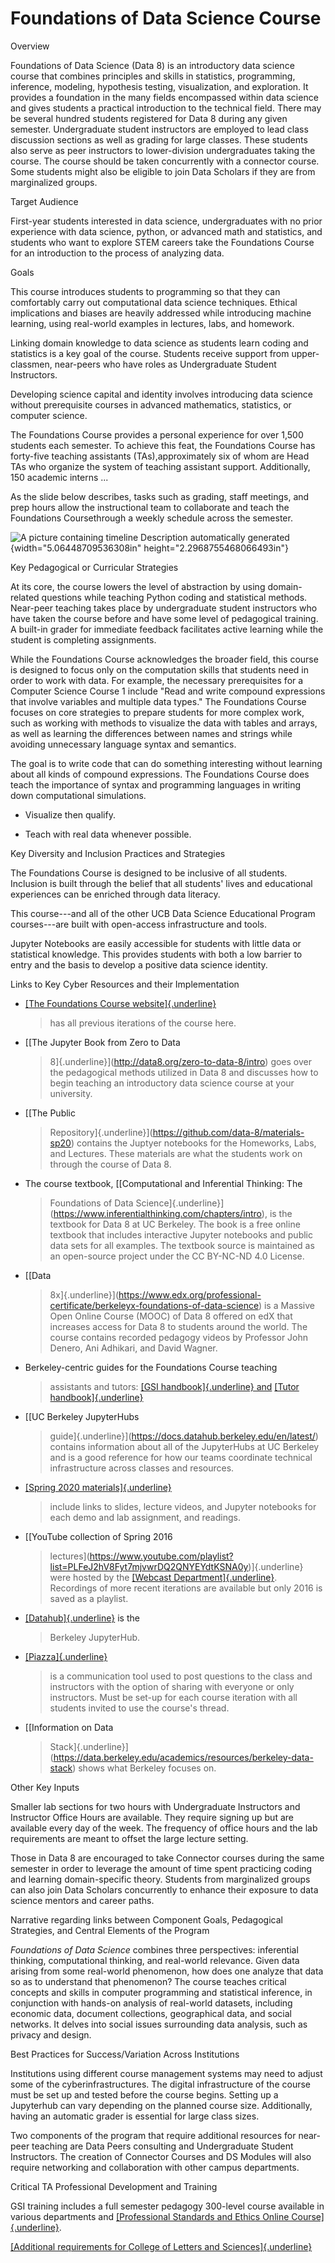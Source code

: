 Foundations of Data Science Course
===============================================

Overview

Foundations of Data Science (Data 8) is an introductory data science
course that combines principles and skills in statistics, programming,
inference, modeling, hypothesis testing, visualization, and exploration.
It provides a foundation in the many fields encompassed within data
science and gives students a practical introduction to the technical
field. There may be several hundred students registered for Data 8
during any given semester. Undergraduate student instructors are
employed to lead class discussion sections as well as grading for large
classes. These students also serve as peer instructors to lower-division
undergraduates taking the course. The course should be taken
concurrently with a connector course. Some students might also be
eligible to join Data Scholars if they are from marginalized groups.

Target Audience

First-year students interested in data science, undergraduates with no
prior experience with data science, python, or advanced math and
statistics, and students who want to explore STEM careers take the
Foundations Course for an introduction to the process of analyzing data.

Goals

This course introduces students to programming so that they can
comfortably carry out computational data science techniques. Ethical
implications and biases are heavily addressed while introducing machine
learning, using real-world examples in lectures, labs, and homework.

Linking domain knowledge to data science as students learn coding and
statistics is a key goal of the course. Students receive support from
upper-classmen, near-peers who have roles as Undergraduate Student
Instructors.

Developing science capital and identity involves introducing data
science without prerequisite courses in advanced mathematics,
statistics, or computer science.

The Foundations Course provides a personal experience for over 1,500
students each semester. To achieve this feat, the Foundations Course has
forty-five teaching assistants (TAs),approximately six of whom are Head
TAs who organize the system of teaching assistant support. Additionally,
150 academic interns \...

As the slide below describes, tasks such as grading, staff meetings, and
prep hours allow the instructional team to collaborate and teach the
Foundations Coursethrough a weekly schedule across the semester.

![A picture containing timeline Description automatically
generated](media/media/image22.png){width="5.06448709536308in"
height="2.2968755468066493in"}

Key Pedagogical or Curricular Strategies

At its core, the course lowers the level of abstraction by using
domain-related questions while teaching Python coding and statistical
methods. Near-peer teaching takes place by undergraduate student
instructors who have taken the course before and have some level of
pedagogical training. A built-in grader for immediate feedback
facilitates active learning while the student is completing assignments.

While the Foundations Course acknowledges the broader field, this course
is designed to focus only on the computation skills that students need
in order to work with data. For example, the necessary prerequisites for
a Computer Science Course 1 include "Read and write compound expressions
that involve variables and multiple data types." The Foundations Course
focuses on core strategies to prepare students for more complex work,
such as working with methods to visualize the data with tables and
arrays, as well as learning the differences between names and strings
while avoiding unnecessary language syntax and semantics.

The goal is to write code that can do something interesting without
learning about all kinds of compound expressions. The Foundations Course
does teach the importance of syntax and programming languages in writing
down computational simulations.

-   Visualize then qualify.

-   Teach with real data whenever possible.

Key Diversity and Inclusion Practices and Strategies

The Foundations Course is designed to be inclusive of all students.
Inclusion is built through the belief that all students' lives and
educational experiences can be enriched through data literacy.

This course---and all of the other UCB Data Science Educational Program
courses---are built with open-access infrastructure and tools.

Jupyter Notebooks are easily accessible for students with little data or
statistical knowledge. This provides students with both a low barrier to
entry and the basis to develop a positive data science identity.

Links to Key Cyber Resources and their Implementation

-   [[The Foundations Course website]{.underline}](http://data8.org/)
    > has all previous iterations of the course here.

-   [[The Jupyter Book from Zero to Data
    > 8]{.underline}](http://data8.org/zero-to-data-8/intro) goes over
    > the pedagogical methods utilized in Data 8 and discusses how to
    > begin teaching an introductory data science course at your
    > university.

-   [[The Public
    > Repository]{.underline}](https://github.com/data-8/materials-sp20)
    > contains the Juptyer notebooks for the Homeworks, Labs, and
    > Lectures. These materials are what the students work on through
    > the course of Data 8.

-   The course textbook, [[Computational and Inferential Thinking: The
    > Foundations of Data
    > Science]{.underline}](https://www.inferentialthinking.com/chapters/intro),
    > is the textbook for Data 8 at UC Berkeley. The book is a free
    > online textbook that includes interactive Jupyter notebooks and
    > public data sets for all examples. The textbook source is
    > maintained as an open-source project under the CC BY-NC-ND 4.0
    > License.

-   [[Data
    > 8x]{.underline}](https://www.edx.org/professional-certificate/berkeleyx-foundations-of-data-science)
    > is a Massive Open Online Course (MOOC) of Data 8 offered on edX
    > that increases access for Data 8 to students around the world. The
    > course contains recorded pedagogy videos by Professor John Denero,
    > Ani Adhikari, and David Wagner.

-   Berkeley-centric guides for the Foundations Course teaching
    > assistants and tutors: [[GSI handbook]{.underline}
    > and](https://docs.google.com/document/d/12Omx9ReOavGjZb8Rk71BQzHK3MZ6EBE9YMpph0qP6Rg/edit?usp=sharing)
    > [[Tutor
    > handbook]{.underline}](https://docs.google.com/document/d/1ja7gkIa5ueHaoFJSdcRQamcTTi_T_t3O9ZHSZQ_KUvI/edit?usp=sharing)

-   [[UC Berkeley JupyterHubs
    > guide]{.underline}](https://docs.datahub.berkeley.edu/en/latest/)
    > contains information about all of the JupyterHubs at UC Berkeley
    > and is a good reference for how our teams coordinate technical
    > infrastructure across classes and resources.

-   [[Spring 2020 materials]{.underline}](http://data8.org/sp20/)
    > include links to slides, lecture videos, and Jupyter notebooks for
    > each demo and lab assignment, and readings.

-   [[YouTube collection of Spring 2016
    > lectures](https://www.youtube.com/playlist?list=PLFeJ2hV8Fyt7mjvwrDQ2QNYEYdtKSNA0y)]{.underline}
    > were hosted by the [[Webcast
    > Department]{.underline}](https://www.youtube.com/channel/UCEXfTs0jS6D_0nwf1nAeF8A/featured).
    > Recordings of more recent iterations are available but only 2016
    > is saved as a playlist.

-   [[Datahub]{.underline}](https://datahub.berkeley.edu/) is the
    > Berkeley JupyterHub.

-   [[Piazza]{.underline}](https://en.wikipedia.org/wiki/Piazza_(web_service))
    > is a communication tool used to post questions to the class and
    > instructors with the option of sharing with everyone or only
    > instructors. Must be set-up for each course iteration with all
    > students invited to use the course's thread.

-   [[Information on Data
    > Stack]{.underline}](https://data.berkeley.edu/academics/resources/berkeley-data-stack)
    > shows what Berkeley focuses on.

Other Key Inputs

Smaller lab sections for two hours with Undergraduate Instructors and
Instructor Office Hours are available. They require signing up but are
available every day of the week. The frequency of office hours and the
lab requirements are meant to offset the large lecture setting.

Those in Data 8 are encouraged to take Connector courses during the same
semester in order to leverage the amount of time spent practicing coding
and learning domain-specific theory. Students from marginalized groups
can also join Data Scholars concurrently to enhance their exposure to
data science mentors and career paths.

Narrative regarding links between Component Goals, Pedagogical
Strategies, and Central Elements of the Program

*Foundations of Data Science* combines three perspectives: inferential
thinking, computational thinking, and real-world relevance. Given data
arising from some real-world phenomenon, how does one analyze that data
so as to understand that phenomenon? The course teaches critical
concepts and skills in computer programming and statistical inference,
in conjunction with hands-on analysis of real-world datasets, including
economic data, document collections, geographical data, and social
networks. It delves into social issues surrounding data analysis, such
as privacy and design.

Best Practices for Success/Variation Across Institutions

Institutions using different course management systems may need to
adjust some of the cyberinfrastructures. The digital infrastructure of
the course must be set up and tested before the course begins. Setting
up a Jupyterhub can vary depending on the planned course size.
Additionally, having an automatic grader is essential for large class
sizes.

Two components of the program that require additional resources for
near-peer teaching are Data Peers consulting and Undergraduate Student
Instructors. The creation of Connector Courses and DS Modules will also
require networking and collaboration with other campus departments.

Critical TA Professional Development and Training

GSI training includes a full semester pedagogy 300-level course
available in various departments and [[Professional Standards and Ethics
Online
Course]{.underline}](https://gsi.berkeley.edu/programs-services/ethics-course/).

[[Additional requirements for College of Letters and
Sciences]{.underline}](https://ls.berkeley.edu/faculty-and-staff-resources/faculty-personnel-and-budgetary-information/gsi-postdoctoral-0)
